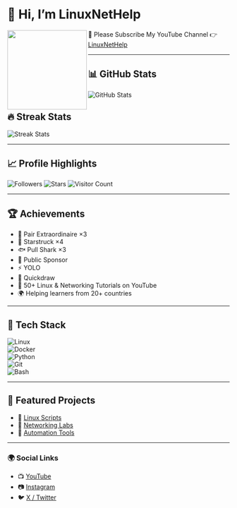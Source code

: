 # 👋 Hi, I’m LinuxNetHelp  

<a href="https://github.com/LinuxNetHelp">
  <img align="left" src="https://avatars.githubusercontent.com/LinuxNetHelp" width="180" />
</a>

📌 Please Subscribe My YouTube Channel 👉 [LinuxNetHelp](https://www.youtube.com/@linuxnethelp)  

---

## 📊 GitHub Stats  
![GitHub Stats](https://github-readme-stats.vercel.app/api?username=LinuxNetHelp&show_icons=true&theme=radical)

## 🔥 Streak Stats  
![Streak Stats](https://github-readme-streak-stats.herokuapp.com/?user=LinuxNetHelp&theme=dark)

---

## 📈 Profile Highlights  
![Followers](https://img.shields.io/github/followers/LinuxNetHelp?style=social)
![Stars](https://img.shields.io/github/stars/LinuxNetHelp?style=social)
![Visitor Count](https://komarev.com/ghpvc/?username=LinuxNetHelp&color=blue)

---

## 🏆 Achievements  
- 🏅 Pair Extraordinaire ×3  
- 🌟 Starstruck ×4  
- 🐟 Pull Shark ×3  
- 💖 Public Sponsor  
- ⚡ YOLO  
- 🎯 Quickdraw  
- 🎥 50+ Linux & Networking Tutorials on YouTube  
- 🌍 Helping learners from 20+ countries  

---

## 🚀 Tech Stack  
![Linux](https://img.shields.io/badge/Linux-FCC624?style=for-the-badge&logo=linux&logoColor=black)  
![Docker](https://img.shields.io/badge/Docker-2496ED?style=for-the-badge&logo=docker&logoColor=white)  
![Python](https://img.shields.io/badge/Python-3776AB?style=for-the-badge&logo=python&logoColor=white)  
![Git](https://img.shields.io/badge/Git-F05032?style=for-the-badge&logo=git&logoColor=white)  
![Bash](https://img.shields.io/badge/Bash-4EAA25?style=for-the-badge&logo=gnu-bash&logoColor=white)  

---

## 📌 Featured Projects  
- 🔗 [Linux Scripts](https://github.com/LinuxNetHelp/linux-scripts)  
- 🔗 [Networking Labs](https://github.com/LinuxNetHelp/network-labs)  
- 🔗 [Automation Tools](https://github.com/LinuxNetHelp/automation-tools)  

---

### 🌍 Social Links  
- 📺 [YouTube](https://www.youtube.com/@linuxnethelp)  
- 📷 [Instagram](https://www.instagram.com/linux_250121/)  
- 🐦 [X / Twitter](https://x.com/LinuxNetHelp)  
